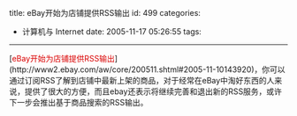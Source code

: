 title: eBay开始为店铺提供RSS输出
id: 499
categories:
  - 计算机与 Internet
date: 2005-11-17 05:26:55
tags:
---

<div id="msgcns!9697D6160EFEBC17!381" class="bvMsg">[<font color="#da0000">eBay开始为店铺提供RSS输出</font>](http://www2.ebay.com/aw/core/200511.shtml#2005-11-10143920)，你可以通过订阅RSS了解到店铺中最新上架的商品，对于经常在eBay中淘好东西的人来说，提供了很大的方便，而且ebay还表示将继续完善和退出新的RSS服务，或许下一步会推出基于商品搜索的RSS输出。 
<div></div></div>